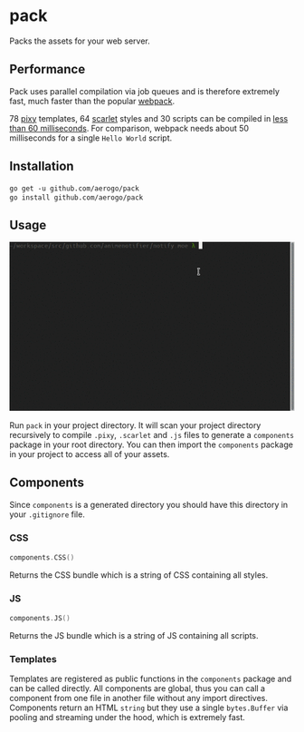# pack

Packs the assets for your web server.

## Performance

Pack uses parallel compilation via job queues and is therefore extremely fast, much faster than the popular [webpack](https://github.com/webpack/webpack).

78 [pixy](https://github.com/aerogo/pixy) templates, 64 [scarlet](https://github.com/aerogo/scarlet) styles and 30 scripts can be compiled in [less than 60 milliseconds](https://gist.github.com/blitzprog/878ec0dfbcb4e2d7759c4119e004b68c). For comparison, webpack needs about 50 milliseconds for a single `Hello World` script.

## Installation

```
go get -u github.com/aerogo/pack
go install github.com/aerogo/pack
```

## Usage

![pack usage](docs/usage.gif)

Run `pack` in your project directory. It will scan your project directory recursively to compile `.pixy`, `.scarlet` and `.js` files to generate a `components` package in your root directory. You can then import the `components` package in your project to access all of your assets.

## Components

Since `components` is a generated directory you should have this directory in your `.gitignore` file.

### CSS

```go
components.CSS()
```

Returns the CSS bundle which is a string of CSS containing all styles.

### JS

```go
components.JS()
```

Returns the JS bundle which is a string of JS containing all scripts.

### Templates

Templates are registered as public functions in the `components` package and can be called directly. All components are global, thus you can call a component from one file in another file without any import directives. Components return an HTML `string` but they use a single `bytes.Buffer` via pooling and streaming under the hood, which is extremely fast.